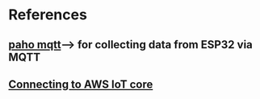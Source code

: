 # References
## [paho mqtt](https://core-electronics.com.au/tutorials/getting-started-with-home-automation-using-mqtt.html)--> for collecting data from ESP32 via MQTT

## [Connecting to AWS IoT core](https://github.com/aws/aws-iot-device-sdk-python)
